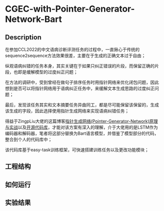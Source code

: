 # CGEC-with-Pointer-Generator-Network-Bart
## Description
在参加CCL2022的中文语病诊断评测任务的过程中，一直揪心于传统的sequence2sequence方法效果很差，主要在于生成的正确文本过于自由；

纵观语病纠错的任务本身，其实关键在于如果只纠正错误的片段，而保留正确的片段，也即是缓解模型的过度纠正问题；

在方法的调研中，受到曾经在做句子排序任务时用指针网络来优化闭包问题，因此想到是否可以将指针网络用于语病纠正任务中，来缓解文本生成思路的过度纠正问题；

最后，发现该任务其实和文本摘要任务异曲同工，都是尽可能保留该保留的，生成该生成的字段，因此选择使用指针生成网络来实现语病纠错任务；

得益于ZingpLiu大佬的这篇博客[指针生成网络(Pointer-Generator-Network)原理与实战](https://www.cnblogs.com/zingp/p/11571593.html)以及[开源代码库](https://github.com/zingp/pointer-generator-pytorch)，才能对该方案有深入的理解，介于大佬用的是LSTM作为编码器和解码器，笔者将这部分替换为Bart语言模型，并借鉴了模型部分的代码，整合到个人的代码库中；

该代码库基于easy-task训练框架，可快速搭建训练任务以及更改功能模块；
## 工程结构

## 如何运行

## 实验结果
